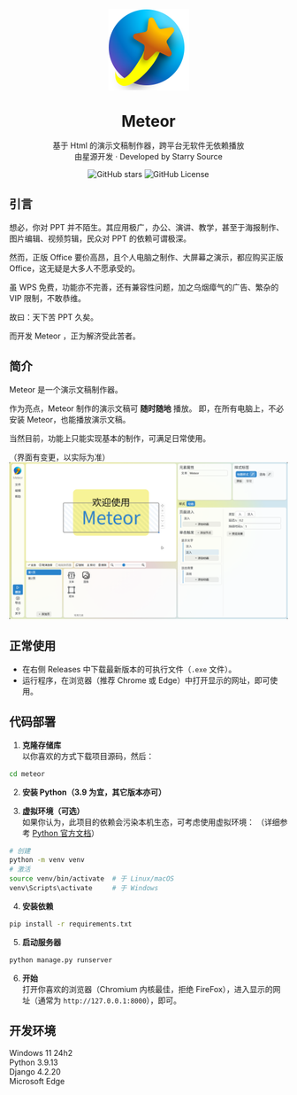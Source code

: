 <p align="center">
    <img src="./meteor.svg" width="147" height="147">
</p>

<p>
<h1 align="center" style="line-height:1;">Meteor</h1>
<p align="center">基于 Html 的演示文稿制作器，跨平台无软件无依赖播放<br>
由星源开发 · Developed by Starry Source</p>
</p>
<p align="center" class="shields">
  <span style="text-decoration:none">
    <img src="https://img.shields.io/github/stars/starry-source/meteor" alt="GitHub stars"/>
  </span>
  <!-- <span href="https://github.com/starry-source/meteor/issues" style="text-decoration:none">
    <img src="https://img.shields.io/github/issues/starry-source/meteor.svg" alt="GitHub issues"/>
  </span>
  <span href="https://github.com/starry-source/meteor/network" style="text-decoration:none">
    <img src="https://img.shields.io/github/forks/starry-source/meteor.svg" alt="GitHub forks"/>
  </span> -->
  <span style="text-decoration:none">
    <img src="https://img.shields.io/github/license/starry-source/meteor" alt="GitHub License"/>
  </pan>
</p>

<!-- 
> [!NOTE]
> 功能尚不完善，尚不可用于实际制作使用。 -->


## 引言
想必，你对 PPT 并不陌生。其应用极广，办公、演讲、教学，甚至于海报制作、图片编辑、视频剪辑，民众对 PPT 的依赖可谓极深。

然而，正版 Office 要价高昂，且个人电脑之制作、大屏幕之演示，都应购买正版 Office，这无疑是大多人不愿承受的。

虽 WPS 免费，功能亦不完善，还有兼容性问题，加之乌烟瘴气的广告、繁杂的 VIP 限制，不敢恭维。

故曰：天下苦 PPT 久矣。

而开发 Meteor ，正为解济受此苦者。

## 简介
Meteor 是一个演示文稿制作器。

作为亮点，Meteor 制作的演示文稿可 **随时随地** 播放。
即，在所有电脑上，不必安装 Meteor，也能播放演示文稿。

当然目前，功能上只能实现基本的制作，可满足日常使用。

（界面有变更，以实际为准）
![编辑界面](art/edit.png)
<!-- ![播放界面](art/play.png) -->

## 正常使用

- 在右侧 Releases 中下载最新版本的可执行文件（`.exe` 文件）。
- 运行程序，在浏览器（推荐 Chrome 或 Edge）中打开显示的网址，即可使用。

## 代码部署

1. **克隆存储库**  
以你喜欢的方式下载项目源码，然后：
```sh
cd meteor
```

2. **安装 Python（3.9 为宜，其它版本亦可）**  

3. **虚拟环境（可选）**  
如果你认为，此项目的依赖会污染本机生态，可考虑使用虚拟环境：
（详细参考 [Python 官方文档](https://docs.python.org/zh-cn/3/library/venv.html#creating-virtual-environments)）
```sh
# 创建
python -m venv venv
# 激活
source venv/bin/activate  # 于 Linux/macOS
venv\Scripts\activate     # 于 Windows
```

4. **安装依赖**  
```sh
pip install -r requirements.txt
```

5. **启动服务器**  
```sh
python manage.py runserver
```

6. **开始**  
打开你喜欢的浏览器（Chromium 内核最佳，拒绝 FireFox），进入显示的网址（通常为 `http://127.0.0.1:8000`），即可。

## 开发环境

Windows 11 24h2\
Python 3.9.13\
Django 4.2.20\
Microsoft Edge
